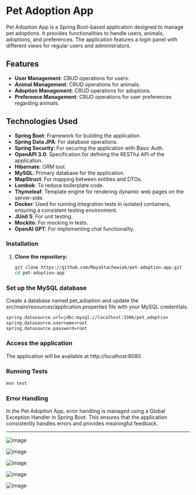 # Pet Adoption App

Pet Adoption App is a Spring Boot-based application designed to manage pet adoptions.
It provides functionalities to handle users, animals, adoptions, and preferences. 
The application features a login panel with different views for regular users and administrators. 

## Features

- **User Management**: CRUD operations for users.
- **Animal Management**: CRUD operations for animals.
- **Adoption Management**: CRUD operations for adoptions.
- **Preference Management**: CRUD operations for user preferences regarding animals.

## Technologies Used

- **Spring Boot**: Framework for building the application.
- **Spring Data JPA**: For database operations.
- **Spring Security**: For securing the application with Basic Auth.
- **OpenAPI 3.0**: Specification for defining the RESTful API of the application.
- **Hibernate**: ORM tool.
- **MySQL**: Primary database for the application.
- **MapStruct**: For mapping between entities and DTOs.
- **Lombok**: To reduce boilerplate code.
- **Thymeleaf**: Template engine for rendering dynamic web pages on the server-side.
- **Docker**: Used for running integration tests in isolated containers, ensuring a consistent testing environment.
- **JUnit 5**: For unit testing.
- **Mockito**: For mocking in tests.
- **OpenAI GPT**: For implementing chat functionality.


### Installation

1. **Clone the repository:**

   ```sh
   git clone https://github.com/MayaStachowiak/pet-adoption-app.git
   cd pet-adoption-app


### Set up the MySQL database

Create a database named pet_adoption and update the
src/main/resources/application.properties file with your MySQL credentials.

   ```sh
   spring.datasource.url=jdbc:mysql://localhost:3306/pet_adoption
   spring.datasource.username=root
   spring.datasource.password=root
 ```

### Access the application

The application will be available at http://localhost:8080.


### Running Tests
```sh
mvn test
```

### Error Handling

In the Pet Adoption App, error handling is managed using a Global Exception Handler in Spring Boot. This ensures that the application consistently handles errors and provides meaningful feedback.


----------------------------------------------------------------------------------------------

![image](https://github.com/user-attachments/assets/6d2b95dc-4c42-4f07-92b8-8c06626f649c)


![image](https://github.com/user-attachments/assets/ea3d80b7-e8ec-47f1-a8f1-c947c46f5905)


![image](https://github.com/user-attachments/assets/e0bd68a4-f25d-499f-88f8-53cd0058c2d5)


![image](https://github.com/user-attachments/assets/3fcba1e8-a2b8-4c83-b905-e1fe76b6ee89)

![image](https://github.com/user-attachments/assets/8e7893a1-2ae4-4e6a-9a36-c8f6ed43ab58)






